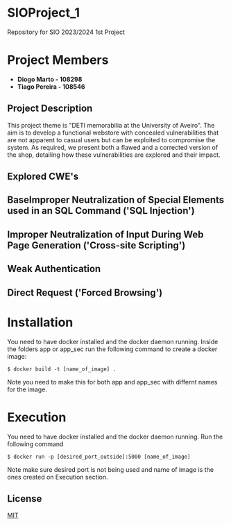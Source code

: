 # SIOProject_1
Repository for SIO 2023/2024 1st Project

# Project Members

- **Diogo Marto   - 108298**
- **Tiago Pereira - 108546**

## Project Description

This project theme is "DETI memorabilia at the University of Aveiro". The aim is to develop a functional webstore with concealed vulnerabilities that are not apparent to casual users but can be exploited to compromise the system. As required, we present both a flawed and a corrected version of the shop, detailing how these vulnerabilities are explored and their impact.

## Explored CWE's

##      BaseImproper Neutralization of Special Elements used in an SQL Command ('SQL Injection')
##      Improper Neutralization of Input During  Web Page Generation ('Cross-site Scripting') 
##      Weak Authentication
##      Direct Request ('Forced Browsing')

# Installation

You need to have docker installed and the docker daemon running.
Inside the folders app or app_sec run the following command to create a docker image:

```
$ docker build -t [name_of_image] . 
```

Note you need to make this for both app and app_sec with differnt names for the image.

# Execution

You need to have docker installed and the docker daemon running.
Run the following command

```
$ docker run -p [desired_port_outside]:5000 [name_of_image]
```

Note make sure desired port is not being used and name of image is the ones created on Execution section.

## License

[MIT](https://choosealicense.com/licenses/mit/)
